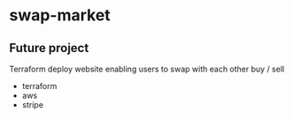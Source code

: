 # swap-market
## Future project 
Terraform deploy website enabling users to swap with each other buy / sell 
- terraform 
- aws 
- stripe 
